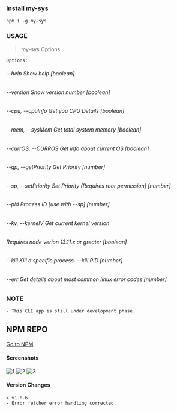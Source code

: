 ### Install my-sys
    
    npm i -g my-sys
  
### USAGE
> my-sys Options
    
    Options:
######  --help               Show help                                       [boolean]
######  --version            Show version number                             [boolean]
######  --cpu, --cpuInfo     Get you CPU Details                             [boolean]
######  --mem, --sysMem      Get total system memory                         [boolean]
######  --currOS, --CURROS   Get info about current OS                       [boolean]
######  --gp, --getPriority  Get Priority                                     [number]
######  --sp, --setPriority  Set Priority [Requires root permission]          [number]
######  --pid                Process ID [use with --sp]                       [number]
######  --kv, --kernelV      Get current kernel version
######                       Requires node verion 13.11.x or greater         [boolean]
######  --kill               Kill a specific process. --kill PID            [number]
######  --err                Get details about most common linux error codes  [number]

### NOTE 
    - This CLI app is still under development phase.
## NPM REPO
   [Go to NPM](https://www.npmjs.com/package/my-sys)
#### Screenshots
![1](https://raw.githubusercontent.com/anurag0608/my-sys-CLI/master/ss/1.png)
![2](https://raw.githubusercontent.com/anurag0608/my-sys-CLI/master/ss/2.png)
![3](https://raw.githubusercontent.com/anurag0608/my-sys-CLI/master/ss/3.png)

#### Version Changes
    > v1.0.6
    - Error fetcher error handling corrected.
